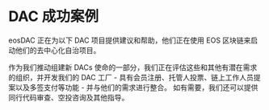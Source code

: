 **DAC 成功**案例
===

eosDAC 正在为以下 DAC 项目提供建议和帮助，他们正在使用 EOS 区块链来启动他们的去中心化自治项目。

作为我们推动组建新 DACs 使命的一部分，我们正在评估这些和其他有潜在需求的组织，并开发我们的 DAC 工厂 - 具有会员注册、托管人投票、链上工作人员提案以及多签支付等功能 - 并与他们的需求进行整合。 如有需要，我们还可以提供同行代码审查、空投咨询及其他指导。